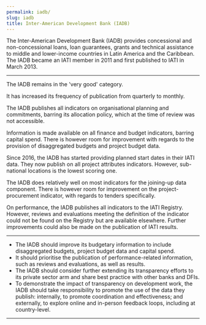 ```yaml
---
permalink: iadb/
slug: iadb
title: Inter-American Development Bank (IADB)
---
```


The Inter-American Development Bank (IADB) provides concessional and non-concessional loans, loan guarantees, grants and technical assistance to middle and lower-income countries in Latin America and the Caribbean. The IADB became an IATI member in 2011 and first published to IATI in March 2013.

---

The IADB remains in the 'very good' category.

It has increased its frequency of publication from quarterly to monthly.

The IADB publishes all indicators on organisational planning and commitments, barring its allocation policy, which at the time of review was not accessible.

Information is made available on all finance and budget indicators, barring capital spend. There is however room for improvement with regards to the provision of disaggregated budgets and project budget data.

Since 2016, the IADB has started providing planned start dates in their IATI data. They now publish on all project attributes indicators. However, sub-national locations is the lowest scoring one.

The IADB does relatively well on most indicators for the joining-up data component. There is however room for improvement on the project-procurement indicator, with regards to tenders specifically.

On performance, the IADB publishes all indicators to the IATI Registry. However, reviews and evaluations meeting the definition of the indicator could not be found on the Registry but are available elsewhere. Further improvements could also be made on the publication of IATI results.

---

 * The IADB should improve its budgetary information to include disaggregated budgets, project budget data and capital spend.
 * It should prioritise the publication of performance-related information, such as reviews and evaluations, as well as results.
 * The IADB should consider further extending its transparency efforts to its private sector arm and share best practice with other banks and DFIs.
 * To demonstrate the impact of transparency on development work, the IADB should take responsibility to promote the use of the data they publish: internally, to promote coordination and effectiveness; and externally, to explore online and in-person feedback loops, including at country-level.

---
